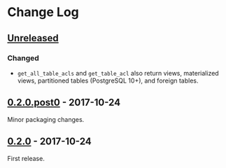 # Change Log

## [Unreleased][unreleased]
### Changed
- `get_all_table_acls` and `get_table_acl` also return views, materialized
  views, partitioned tables (PostgreSQL 10+), and foreign tables.

## [0.2.0.post0] - 2017-10-24

Minor packaging changes.

## [0.2.0] - 2017-10-24

First release.

[unreleased]: https://github.com/python-astrodynamics/spacetrack/compare/0.2.0.post0...HEAD
[0.2.0.post0]: https://github.com/RazerM/pg_grant/compare/38e53889bf9923b63d79805dc050dcd26a40d518...0.2.0.post0
[0.2.0]: https://github.com/RazerM/pg_grant/compare/38e53889bf9923b63d79805dc050dcd26a40d518...0.2.0
